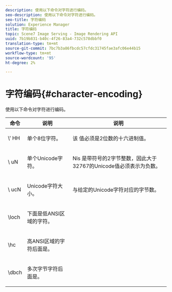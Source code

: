 ```yaml
---
description: 使用以下命令对字符进行编码。
seo-description: 使用以下命令对字符进行编码。
seo-title: 字符编码
solution: Experience Manager
title: 字符编码
topic: Scene7 Image Serving - Image Rendering API
uuid: 7b19b831-b40c-4f26-83a4-732c578dbbf0
translation-type: tm+mt
source-git-commit: 7bc7b3a86fbcdc57cfdc31745fae3afc06e44b15
workflow-type: tm+mt
source-wordcount: '95'
ht-degree: 2%

---
```



# 字符编码{#character-encoding}

使用以下命令对字符进行编码。

<table id="table_EB0C1B674BEA4A37964FB4BF559E0005"> 
 <thead> 
  <tr> 
   <th class="entry"> 命令 </th> 
   <th class="entry"> 说明 </th> 
   <th class="entry"> 说明 </th> 
  </tr> 
 </thead>
 <tbody> 
  <tr> 
   <td> <span class="codeph">\'<span class="varname"> HH</span></span> </td> 
   <td> <p>单个8位字符。 </p> </td> 
   <td> <p><span class="varname"> 该</span> 值必须是2位数的十六进制值。 </p> </td> 
  </tr> 
  <tr> 
   <td> <span class="codeph">\<span class="varname"> uN</span></span> </td> 
   <td> <p>单个Unicode字符。 </p> </td> 
   <td> <p><span class="varname"> Nis</span> 是带符号的2字节整数，因此大于32767的Unicode值必须表示为负数。 </p> </td> 
  </tr> 
  <tr> 
   <td> <span class="codeph">\<span class="varname"> ucN</span></span> </td> 
   <td> <p>Unicode字符大小。 </p> </td> 
   <td> <p>与给定的Unicode字符对应的字节数。 </p> </td> 
  </tr> 
  <tr> 
   <td> <span class="codeph"> \loch  </span> </td> 
   <td> <p>下面是低ANSI区域的字符。 </p> </td> 
   <td> <p> </p> </td> 
  </tr> 
  <tr> 
   <td> <span class="codeph"> \hc  </span> </td> 
   <td> <p>高ANSI区域的字符后面是。 </p> </td> 
   <td> <p> </p> </td> 
  </tr> 
  <tr> 
   <td> <span class="codeph"> \dbch  </span> </td> 
   <td> <p>多次字节字符后面是。 </p> </td> 
   <td> <p> </p> </td> 
  </tr> 
 </tbody> 
</table>

